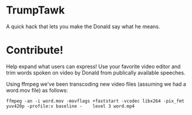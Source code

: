 # TrumpTawk
A quick hack that lets you make the Donald say what he means.

# Contribute!
Help expand what users can express! Use your favorite video editor and trim words spoken on video by Donald from publically available speeches.

Using ffmpeg we've been transcoding new video files (assuming we had a word.mov file) as follows:

```ffmpeg -an -i word.mov -movflags +faststart -vcodec libx264 -pix_fmt yuv420p -profile:v baseline -    level 3 word.mp4```

